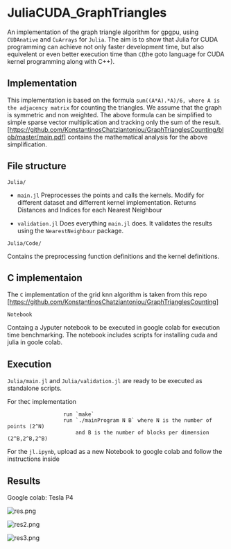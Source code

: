 # JuliaCUDA_GraphTriangles

An implementation of the graph triangle algorithm for gpgpu, using `CUDAnative` and `CuArrays` for `Julia`.
The aim is to show that Julia for CUDA programming  can achieve not only faster development time, but also equivelent or even
better execution time than `C`(the goto language for CUDA kernel programming along with C++).

## Implementation
This implementation is based on the formula `sum((A*A).*A)/6, where A is the adjacency matrix` for counting the triangles.
We assume that the graph is symmetric and non weighted.
The above formula can be simplified to simple sparse vector multiplication and tracking only the sum of the result.
[https://github.com/KonstantinosChatziantoniou/GraphTrianglesCounting/blob/master/main.pdf] contains the mathematical analysis for the above simplification.



## File structure

```Julia/```

+ `main.jl` Preprocesses the points and calls the kernels. Modify for different dataset and differrent kernel implementation. 
Returns Distances and Indices for each Nearest Neighbour

+ `validation.jl` Does everything `main.jl` does. It validates the results using the `NearestNeighbour` package.

```Julia/Code/```

Contains the preprocessing function definitions and the kernel definitions.


## C implementaion

The `C` implementation of the grid knn algorithm is taken from this repo [https://github.com/KonstantinosChatziantoniou/GraphTrianglesCounting]


```Notebook```

Containg a Jyputer notebook to be executed in google colab for execution time benchmarking. The notebook includes scripts for 
installing cuda and julia in goole colab.


## Execution

`Julia/main.jl` and `Julia/validation.jl` are ready to be executed as standalone scripts.

For the`C` implementation

                      run `make`
                      run `./mainProgram N B` where N is the number of points (2^N) 
                          and B is the number of blocks per dimension (2^B,2^B,2^B)

For the `jl.ipynb`, upload as a new Notebook to google colab and follow the instructions inside

## Results
Google colab: Tesla P4

![res.png](https://raw.githubusercontent.com/KonstantinosChatziantoniou/JuliaCUDA_GraphTriangles/master/Res/rel_speed.png)  

![res2.png](https://raw.githubusercontent.com/KonstantinosChatziantoniou/JuliaCUDA_GraphTriangles/master/Res/time_auto.png)  

![res3.png](https://raw.githubusercontent.com/KonstantinosChatziantoniou/JuliaCUDA_GraphTriangles/master/Res/time_del.png)  

